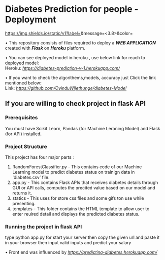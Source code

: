 # Diabetes Prediction for people - Deployment
https://img.shields.io/static/v1?label=<Python>&message=<3.8>&color=<success>

• This repository consists of files required to deploy a ___WEB APPLICATION___ created with ___Flask___ on ___Heroku___ platform.

• You can see deployed model in heroku , use below link for reach to deployed model:<br />
Heroku: _https://diabetes-prediction-v-1.herokuapp.com/_

• If you want to check the algorithems,models, accuracy just Click the link mentioned below:<br />
Link: _https://github.com/OvinduWijethunge/diabetes-Model_



## If you are willing to check project in flask API

### Prerequisites
You must have Scikit Learn, Pandas (for Machine Leraning Model) and Flask (for API) installed.

### Project Structure
This project has four major parts :
1. RandomForestClassifier.py - This contains code of our Machine Learning model to predict diabetes status on trainign data in 'diabetes.csv' file.
2. app.py - This contains Flask APIs that receives diabetes details through GUI or API calls, computes the precited value based on our model and returns it.
3. statics - This uses for store css files and some gifs ton use while presenting.
4. templates - This folder contains the HTML template to allow user to enter reuired detail and displays the predicted diabetes status.


### Running the project in flask API
type python app.py for start your server 
then copy the given url and paste it in your browser
then input valid inputs and predict your salary

• Front end was influenced by  _https://predicting-diabetes.herokuapp.com/_


